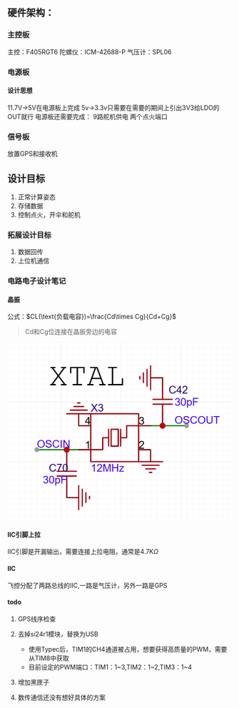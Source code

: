 ## 硬件架构：
### 主控板
主控：F405RGT6
陀螺仪：ICM-42688-P
气压计：SPL06
### 电源板
#### 设计思想
11.7V->5V在电源板上完成
5v->3.3v只需要在需要的期间上引出3V3给LDO的OUT就行
电源板还需要完成：
9路舵机供电
两个点火端口
### 信号板
放置GPS和接收机

## 设计目标
1. 正常计算姿态
2. 存储数据
3. 控制点火，开伞和舵机
### 拓展设计目标
1. 数据回传
2. 上位机通信



### 电路电子设计笔记
#### 晶振
公式：$CL(\text{负载电容})=\frac{Cd\times Cg}{Cd+Cg}$
> Cd和Cg位连接在晶振旁边的电容

![](./assets/晶振旁路电容.png)

#### IIC引脚上拉

IIC引脚是开漏输出，需要连接上拉电阻，通常是4.7K$\Omega$

#### IIC
飞控分配了两路总线的IIC,一路是气压计，另外一路是GPS

#### todo
1. GPS线序检查
2. 去掉si24r1模块，替换为USB
   - 使用Typec后，TIM1的CH4通道被占用，想要获得高质量的PWM，需要从TIM8中获取
   - 目前设定的PWM端口：TIM1：1~3,TIM2：1~2,TIM3：1~4

3. 增加黑匣子
4. 数传通信还没有想好具体的方案

